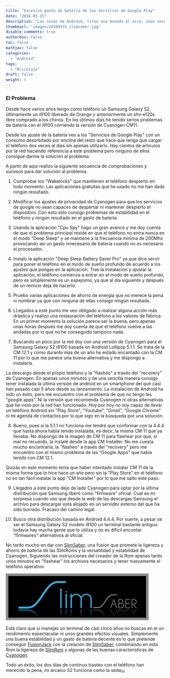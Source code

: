 ```yaml
---
title: "Excesivo gasto de batería de los Servicios de Google Play"
date: "2016-03-15"
description: "Las cosas de Android, tiras una moneda al aire, unas veces triunfas y otras te quedas con un bonito pisapapeles.  Hoy he triunfado"
thumbnail: "images/20160315_slimsaber.jpg"
disable_comments: true
authorbox: false
toc: false
mathjax: false
categories:
  - "Android"
tags:
  - "Bricolaje"
draft: false
weight: 5
---
```

### El Problema
Desde hace varios años tengo como teléfono un Samsung Galaxy S2, últimamente un i9100 liberado de Orange y anteriormente un shv-e120s libre comprado a los chinos. En los últimos días he tenido serios problemas de batería con el i9100 corriendo la versión de Cyanogen CM11.

Desde los ajuste de la batería veo a los "Servicios de Google Play" con un consumo desorbitado por encima del resto que hace que tenga que cargar el teléfono dos veces al días sin apenas utilizarlo. Hay cientos de articulos por la red haciendo referencia a este problema pero ninguno de ellos consigue darme la solución al problema.

A partir de aquí realizo la siguiente secuencia de comprobaciones y sucesos para dar solución al problema.

1. Comprobar los "Wakelocks" que mantienen el teléfono despierto en todo momento. Las aplicaciones gratuitas que he usado no me han dado ningún resultado.

2. Modificar los ajustes de privacidad de Cyanogen para que los servicios de google no sean capaces de despertar ni mantener despierto el dispositivo. Con esto sólo consigo problemas de estabilidad en el teléfono y ningún resultado en el gasto de batería.

3. Usando la aplicación "Cpu Spy" hago un gran avance y me doy cuenta de que el problema principal reside en que el teléfono no entra nunca en el modo "Deep Sleep" y se mantiene a la frecuencia mínima de 200Mhz provocando así un gasto innecesario de batería cuando no es necesario el procesador.

4. Instalo la aplicación "Deep Sleep Battery Saver Pro" ya que dice servir para poner el teléfono en el modo de sueño profundo de acuerdo a los ajustes que pongas en la aplicación. Tras la instalación y ajustar la aplicación, el teléfono comienza a entrar en el modo de sueño profundo, pero es simplemente es un espejismo, ya que al día siguiente y después de un reinicio deja de hacerlo.

5. Pruebo varias aplicaciones de ahorro de energía que no merece la pena ni nombrar ya que con ninguna de ellas consigo ningún resultado.

6. LLegados a este punto me veo obligado a realizar alguna acción más drástica y realizo una restauración del teléfono a los valores de fábrica. En un primer momento la solución parece ser la buena, pero apenas unas horas después me doy cuenta de que el teléfono vuelve a las andadas por lo que no he conseguido tampoco nada.

7. Buscando un poco por la red doy con una versión de Cyanogen para el Samsung Galaxy S2 i9100 basada en Android Lollipop 5.1.1. Se trata de la CM 12.1 y como durante más de un año he estado encantado con la CM 11 por lo que me parece una buena alternativa y me dispongo a instalarla.

La descargo desde el propio teléfono y la "flasheo" a través del "recovery" de Cyanogen. En apenas unos minutos y de una sencilla manera consigo tener instalada la última versión de android en un smartphone del que casi han pasado casi 5 años desde su lanzamiento. La instalación de Android ha sido un éxito, pero me encuentro con el problema de que no tengo las "google apps". Ni la versión que recomienda Cyanogen ni otras alternativas que he visto por la red han funcionado. Hoy por hoy no soy capaz de llevar un teléfono Android sin "Play Store", "Youtube", "Gmail", "Google Chrome" ni mi agenda de contactos por lo que sigo en la búsqueda por una solución.

8. Bueno, pues si la 5.1.1 no funciona me tendré que conformar con la 4.4.4 que hasta ahora había tenido instalada, es decir, la misma CM 11 que ya llevaba. No dispongo de la imagen de CM 11 para flashear por que, si mal no recuerdo, la instalé desde la app CM Installer. No me cuesta mucho encontrarla, la "flasheo" a través del "recovery" pero me encuentro con el mismo problema de las "Google Apps" que había tenido con CM 12.1.

Quizás en este momento tenía que haber intentado instalar CM 11 de la misma forma que lo hice hace un año pero sin la "Play Store" en el teléfono no es tan fácil instalar la app "CM Installer" por lo que me salto este paso.

9. Llegados a este punto dejo de lado Cyanogen para optar por la última distribución que Samsung liberó como "firmware" oficial. Cual es mi sorpresa cuando veo que desde la web de las descargas Samsung el archivo para descargar está alojado en un servidor externo del que ha sido borrado. Fracaso del camino legal.

10. Busco otra distribución basada en Android 4.4.4. Por suerte, a pesar se ser el Samsung Galaxy S2 modelo i9100 un terminal bastante antiguo todavía hay mucha gente que lo utiliza y no es dificil encontar "firmwares" alternativos al oficial.

No tardo mucho en dar con [SlimSaber][1], una fusión que promete la ligereza y ahorro de bateria de las SlimRoms y la versatilidad y estabilidad de Cyanogen. Siguiendo las instrucciones del creador de la Rom apenas tardo unos minutos en "flashear" los archivos necesarios y tener nuevamente el teléfono operativo.

![imagen][4]

Está claro que si manejas un terminal de casi cinco años no buscas en el un rendimiento espectacular ni unos grandes efectos visuales. Simplemente una buena estabilidad y un gasto de batería decente es lo que pretende conseguir [FusionJack][5] con la creación de [SlimSaber][1], combinando en esta Rom la ligereza de [SlimRom][2] y algunas de las buenas características de [Cyanogen][3].

Todo un éxito, los dos días de continuo trasteo con el teléfono han merecido la pena, mi arcaico S2 funciona como la seda¡¡¡

 [1]: http://forum.xda-developers.com/galaxy-s2/development-derivatives/rom-slimsaber-i9100-t2350201
 [2]: http://slimroms.net
 [3]: http://www.cyanogenmod.org/
 [4]: /images/20160315_slimsaber.jpg
 [5]: https://www.androidfilehost.com/?w=profile&uid=9390169635556425739